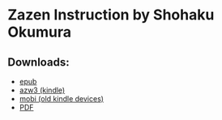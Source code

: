 # Zazen Instruction by Shohaku Okumura

## Downloads:

- [epub](https://github.com/atrahhdis/donothing/raw/master/various/zazen%20instruction/ebooks/Zazen%20Instruction%20-%20Shohaku%20Okumura.epub)
- [azw3 (kindle)](https://github.com/atrahhdis/donothing/raw/master/various/zazen%20instruction/ebooks/Zazen%20Instruction%20-%20Shohaku%20Okumura.azw3)
- [mobi (old kindle devices)](https://github.com/atrahhdis/donothing/raw/master/various/zazen%20instruction/ebooks/Zazen%20Instruction%20-%20Shohaku%20Okumura.mobi)
- [PDF](https://github.com/atrahhdis/donothing/raw/master/various/zazen%20instruction/ebooks/Zazen%20Instruction%20-%20Shohaku%20Okumura.pdf)
